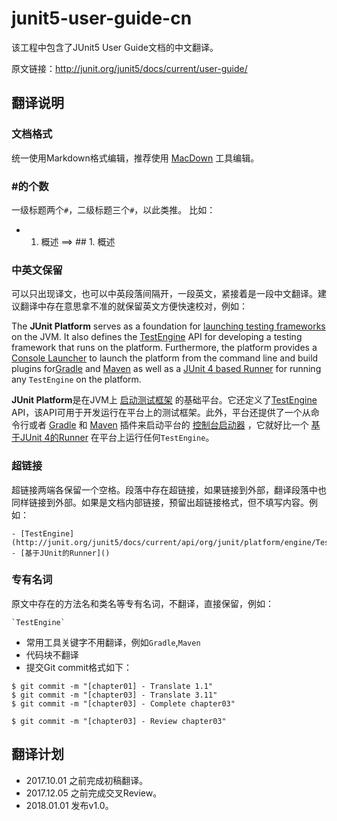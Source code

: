 # junit5-user-guide-cn

该工程中包含了JUnit5 User Guide文档的中文翻译。

原文链接：<http://junit.org/junit5/docs/current/user-guide/>

## 翻译说明

### 文档格式
统一使用Markdown格式编辑，推荐使用 [MacDown](http://macdown.uranusjr.com/) 工具编辑。

### #的个数
一级标题两个`#`，二级标题三个`#`，以此类推。
比如：

- 1. 概述  ==> ## 1. 概述 

### 中英文保留
可以只出现译文，也可以中英段落间隔开，一段英文，紧接着是一段中文翻译。建议翻译中存在意思拿不准的就保留英文方便快速校对，例如：

The **JUnit Platform** serves as a foundation for [launching testing frameworks]() on the JVM. It also defines the [TestEngine](http://junit.org/junit5/docs/current/api/org/junit/platform/engine/TestEngine.html) API for developing a testing framework that runs on the platform. Furthermore, the platform provides a [Console Launcher]() to launch the platform from the command line and build plugins for[Gradle]() and [Maven]() as well as a [JUnit 4 based Runner]() for running any `TestEngine` on the platform.  

**JUnit Platform**是在JVM上 [启动测试框架]() 的基础平台。它还定义了[TestEngine](http://junit.org/junit5/docs/current/api/org/junit/platform/engine/TestEngine.html) API，该API可用于开发运行在平台上的测试框架。此外，平台还提供了一个从命令行或者 [Gradle]() 和 [Maven]() 插件来启动平台的 [控制台启动器]() ，它就好比一个 [基于JUnit 4的Runner]() 在平台上运行任何`TestEngine`。


### 超链接
超链接两端各保留一个空格。段落中存在超链接，如果链接到外部，翻译段落中也同样链接到外部。如果是文档内部链接，预留出超链接格式，但不填写内容。例如：

```
- [TestEngine](http://junit.org/junit5/docs/current/api/org/junit/platform/engine/TestEngine.html)
- [基于JUnit的Runner]()
```

### 专有名词
原文中存在的方法名和类名等专有名词，不翻译，直接保留，例如：

```
`TestEngine`
```

- 常用工具关键字不用翻译，例如`Gradle`,`Maven`
- 代码块不翻译
- 提交Git commit格式如下：

```
$ git commit -m "[chapter01] - Translate 1.1"
$ git commit -m "[chapter03] - Translate 3.11"
$ git commit -m "[chapter03] - Complete chapter03"

$ git commit -m "[chapter03] - Review chapter03"
```

## 翻译计划
- 2017.10.01 之前完成初稿翻译。
- 2017.12.05 之前完成交叉Review。
- 2018.01.01 发布v1.0。





